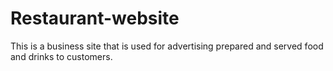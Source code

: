 # Restaurant-website
This is a business site that is used for advertising prepared and served food and drinks to customers. 
